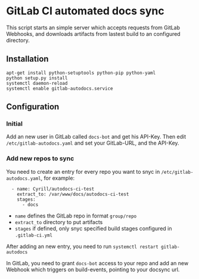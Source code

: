 # GitLab CI automated docs sync

This script starts an simple server which accepts requests from GitLab Webhooks,
and downloads artifacts from lastest build to an configured directory.

## Installation

```
apt-get install python-setuptools python-pip python-yaml
python setup.py install
systemctl daemon-reload
systemctl enable gitlab-autodocs.service
```

## Configuration

### Initial
Add an new user in GitLab called `docs-bot` and get his API-Key.
Then edit `/etc/gitlab-autodocs.yaml` and set your GitLab-URL, and the API-Key.

### Add new repos to sync

You need to create an entry for every repo you want to snyc in `/etc/gitlab-autodocs.yaml`, for example:

```
  - name: Cyrill/autodocs-ci-test
    extract_to: /var/www/docs/autodocs-ci-test
    stages:
      - docs
```

- `name` defines the GitLab repo in format `group/repo`
- `extract_to` directory to put artifacts
- `stages` if defined, only snyc specified build stages configured in `.gitlab-ci.yml`

After adding an new entry, you need to run `systemctl restart gitlab-autodocs`

In GitLab, you need to grant `docs-bot` access to your repo and add an new Webhook which triggers on build-events, pointing to your docsync url.
